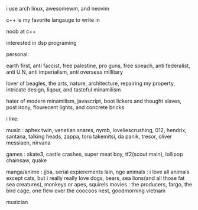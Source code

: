 i use arch linux, awesomewm, and neovim

c++ is my favorite langauge to write in

noob at c++

interested in dsp programing

personal:

earth first, anti faccist, free palestine, pro guns, free speach, anti federalist, anti U.N, anti imperialism, anti overseas millitary

lover of beagles, the arts, nature, architecture, repairing my property, intricate design, liqour, and tasteful minamilism

hater of modern minamilism, javascript, boot lickers and thought slaves, post irony, flourecent lights, and concrete bricks

i like:
  
  music : aphex twin, venetian snares, nymb, loveliescrushing, 012, hendrix, santana, talking heads, zappa, toru takemitsi, da panik, tresor, oliver messiaen, nirvana
  
  games : skate3, castle crashes, super meat boy, tf2(scout main), lollipop chainsaw, quake
  
  manga/anime : jjba, serial expierements lain, nge
  animals : i love all animals except cats, but i really really love dogs, bears, sea lions(and all those fat sea creatures), monkeys or apes, squirels
  movies : the producers, fargo, the bird cage, one flew over the coocoos nest, goodmorning vietnam

musician
